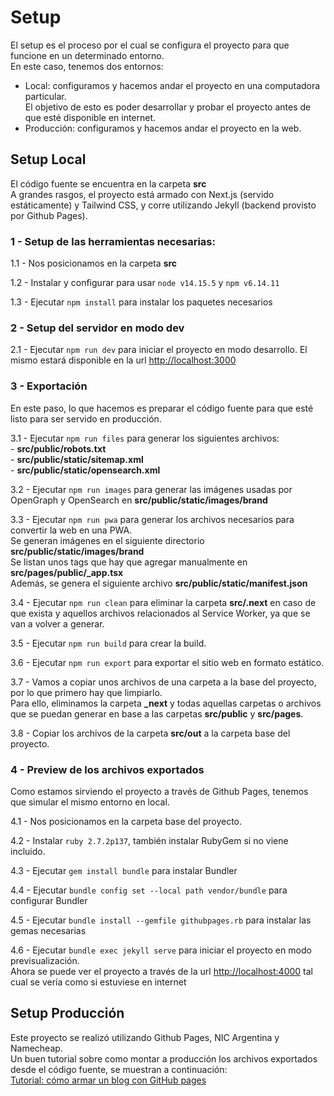 # Setup

El setup es el proceso por el cual se configura el proyecto para que funcione en un determinado entorno.\
En este caso, tenemos dos entornos:
- Local: configuramos y hacemos andar el proyecto en una computadora particular.\
    El objetivo de esto es poder desarrollar y probar el proyecto antes de que esté disponible en internet.
- Producción: configuramos y hacemos andar el proyecto en la web.

## Setup Local

El código fuente se encuentra en la carpeta **src**\
A grandes rasgos, el proyecto está armado con Next.js (servido estáticamente) y Tailwind CSS, y corre utilizando Jekyll (backend provisto por Github Pages).

### 1 - Setup de las herramientas necesarias:

1.1 - Nos posicionamos en la carpeta **src**

1.2 - Instalar y configurar para usar `node v14.15.5` y `npm v6.14.11`

1.3 - Ejecutar `npm install` para instalar los paquetes necesarios

### 2 - Setup del servidor en modo dev

2.1 - Ejecutar `npm run dev` para iniciar el proyecto en modo desarrollo. El mismo estará disponible en la url [http://localhost:3000](http://localhost:3000)

### 3 - Exportación

En este paso, lo que hacemos es preparar el código fuente para que esté listo para ser servido en producción.

3.1 - Ejecutar `npm run files` para generar los siguientes archivos:\
    - **src/public/robots.txt**\
    - **src/public/static/sitemap.xml**\
    - **src/public/static/opensearch.xml**

3.2 - Ejecutar `npm run images` para generar las imágenes usadas por OpenGraph y OpenSearch en **src/public/static/images/brand**

3.3 - Ejecutar `npm run pwa` para generar los archivos necesarios para convertir la web en una PWA.\
    Se generan imágenes en el siguiente directorio **src/public/static/images/brand**\
    Se listan unos tags que hay que agregar manualmente en **src/pages/public/_app.tsx**\
    Además, se genera el siguiente archivo **src/public/static/manifest.json**

3.4 - Ejecutar `npm run clean` para eliminar la carpeta **src/.next** en caso de que exista y aquellos archivos relacionados al Service Worker, ya que se van a volver a generar.

3.5 - Ejecutar `npm run build` para crear la build.

3.6 - Ejecutar `npm run export` para exportar el sitio web en formato estático.

3.7 - Vamos a copiar unos archivos de una carpeta a la base del proyecto, por lo que primero hay que limpiarlo.\
    Para ello, eliminamos la carpeta **_next** y todas aquellas carpetas o archivos que se puedan generar en base a las carpetas **src/public** y **src/pages**.

3.8 - Copiar los archivos de la carpeta **src/out** a la carpeta base del proyecto.

### 4 - Preview de los archivos exportados

Como estamos sirviendo el proyecto a través de Github Pages, tenemos que simular el mismo entorno en local.

4.1 - Nos posicionamos en la carpeta base del proyecto.

4.2 - Instalar `ruby 2.7.2p137`, también instalar RubyGem si no viene incluido.

4.3 - Ejecutar `gem install bundle` para instalar Bundler

4.4 - Ejecutar `bundle config set --local path vendor/bundle` para configurar Bundler

4.5 - Ejecutar `bundle install --gemfile githubpages.rb` para instalar las gemas necesarias

4.6 - Ejecutar `bundle exec jekyll serve` para iniciar el proyecto en modo previsualización.\
    Ahora se puede ver el proyecto a través de la url [http://localhost:4000](http://localhost:4000) tal cual se vería como si estuviese en internet

## Setup Producción

Este proyecto se realizó utilizando Github Pages, NIC Argentina y Namecheap.\
Un buen tutorial sobre como montar a producción los archivos exportados desde el código fuente, se muestran a continuación:\
[Tutorial: cómo armar un blog con GitHub pages](https://curiosidadesespaciales.ar/2020/09/21/Tutorial-blog-2/)
